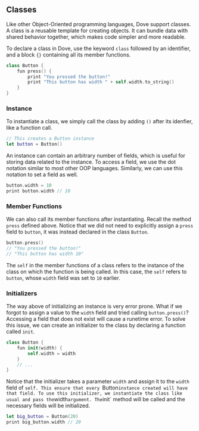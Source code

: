 ## Classes

Like other Object-Oriented programming languages, Dove support classes. A class is a reusable template for creating objects. It can bundle data with shared behavior together, which makes code simpler and more readable.

To declare a class in Dove, use the keyword `class` followed by an identifier, and a block `{}` containing all its member functions.
```swift
class Button {
    fun press() {
        print "You pressed the button!"
        print "This button has width " + self.width.to_string()
    }
}
```

### Instance

To instantiate a class, we simply call the class by adding `()` after its idenfier, like a function call.
```swift
// This creates a Button instance
let button = Button()
```

An instance can contain an arbitrary number of fields, which is useful for storing data related to the instance. To access a field, we use the dot notation similar to most other OOP languages. Similarly, we can use this notation to set a field as well.
```swift
button.width = 10
print button.width // 10
```

### Member Functions

We can also call its member functions after instantiating. Recall the method `press` defined above. Notice that we did not need to explicitly assign a `press` field to `button`, it was instead declared in the class `Button`.
```swift
button.press()
// "You pressed the button!"
// "This button has width 10"
```
The `self` in the member functions of a class refers to the instance of the class on which the function is being called. In this case, the `self` refers to `button`, whose `width` field was set to `10` earlier.

### Initializers

The way above of initializing an instance is very error prone. What if we forgot to assign a value to the `width` field and tried calling `button.press()`? Accessing a field that does not exist will cause a runetime error. To solve this issue, we can create an initializer to the class by declaring a function called `init`.
```swift
class Button {
    fun init(width) {
        self.width = width
    }
    // ...
}
```

Notice that the initializer takes a parameter `width` and assign it to the `width` field of `self. This ensure that every `Button` instance created will have that field. To use this initializer, we instantiate the class like usual and pass the `width` argument. The `init` method will be called and the necessary fields will be initialized.
```swift
let big_button = Button(20)
print big_button.width // 20
```
